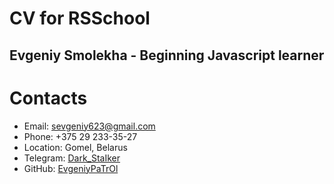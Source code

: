 # CV for RSSchool

## Evgeniy Smolekha - Beginning Javascript learner

# Contacts
- Email: sevgeniy623@gmail.com
- Phone: +375 29 233-35-27
- Location: Gomel, Belarus
- Telegram: [Dark_StaIker](https://t.me/Dark_StaIker)
- GitHub: [EvgeniyPaTrOl](https://github.com/EvgeniyPaTrOl)

